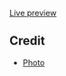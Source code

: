 [Live preview](https://prezli.github.io/freeCodeCamp/ResponsiveWebDesign/Tribute/)
 
 ## Credit
 
 - [Photo](https://jooinn.com/walter-matthau-2.html)
